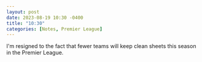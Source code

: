 ```yaml
---
layout: post
date: 2023-08-19 10:30 -0400
title: "10:30"
categories: [Notes, Premier League]
---
```


I'm resigned to the fact that fewer teams will keep clean sheets this season in the Premier League.

